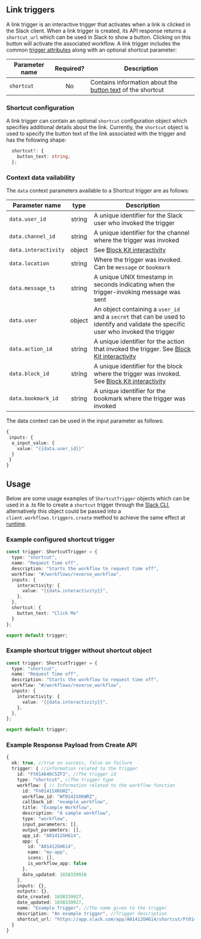 ## Link triggers

A link trigger is an interactive trigger that activates when a link is clicked in the Slack client. When a link trigger is created, its API response returns a `shortcut_url` which can be used in Slack to show a button. Clicking on this button will activate the associated workflow. A link trigger
includes the common [trigger attributes](./trigger-basics.md#trigger-types) along with an optional shortcut parameter:

| Parameter name  | Required?     | Description                                                          |
| ----------------|:-------------:| ---------------------------------------------------------------------|
| `shortcut`        | No            | Contains information about the [button text](#shortcut-object) of the shortcut          |

### Shortcut configuration

A link trigger can contain an optional `shortcut` configuration object which specifies additional details about the link. Currently, the `shortcut` object is used to specify the button text of the link associated with the trigger and has the following shape:

```ts
  shortcut?: {
    button_text: string;
  };
```

### Context data vailability

The `data` context parameters available to a Shortcut trigger are as follows:

| Parameter name  | type     | Description                                                          |
| ----------------|:-------------:| ---------------------------------------------------------------------|
| `data.user_id`        | string            | A unique identifier for the Slack user who invoked the trigger         |
| `data.channel_id`        | string            | A unique identifier for the channel where the trigger was invoked         |
| `data.interactivity`        | object            | See [Block Kit interactivity](https://api.dev.slack.com/future/triggers/future/block-events)|
| `data.location`        | string            | Where the trigger was invoked. Can be `message` or `bookmark`|
| `data.message_ts`        | string            | A unique UNIX timestamp in seconds indicating when the trigger-invoking message was sent|
| `data.user`        | object            | An object containing a `user_id` and a `secret` that can be used to identify and validate the specific user who invoked the trigger|
| `data.action_id`        | string            | A unique identifier for the action that invoked the trigger. See [Block Kit interactivity](https://api.dev.slack.com/future/triggers/future/block-events) |
| `data.block_id`        | string            | A unique identifier for the block where the trigger was invoked. See [Block Kit interactivity](https://api.dev.slack.com/future/triggers/future/block-events)|
| `data.bookmark_id`        | string            | A unique identifier for the bookmark where the trigger was invoked|

The data context can be used in the input parameter as follows:

```ts
{ 
 inputs: {
  a_input_value: {
    value: "{{data.user_id}}"
  }
 }
}
```

## Usage

Below are some usage examples of `ShortcutTrigger` objects which can be used in a .ts file to create a `shortcut` trigger through the [Slack CLI](./trigger-basics.md/#creating-triggers-using-the-slack-cli), alternatively this object could be passed into a
`client.workflows.triggers.create` method to achieve the same effect at [runtime](./trigger-basics.md/#creating-triggers-in-the-runtime-environment).

### Example configured shortcut trigger

```ts
const trigger: ShortcutTrigger = {
  type: "shortcut",
  name: "Request Time off",
  description: "Starts the workflow to request time off",
  workflow: "#/workflows/reverse_workflow",
  inputs: {
    interactivity: {
      value: "{{data.interactivity}}",
    },
  },
  shortcut: {
    button_text: "Click Me"
  }
};

export default trigger;
```

### Example shortcut trigger without shortcut object

```ts
const trigger: ShortcutTrigger = {
  type: "shortcut",
  name: "Request Time off",
  description: "Starts the workflow to request time off",
  workflow: "#/workflows/reverse_workflow",
  inputs: {
    interactivity: {
      value: "{{data.interactivity}}",
    },
  },
};

export default trigger;
```

### Example Response Payload from Create API

```ts
{
  ok: true, //true on success, false on failure
  trigger: { //information related to the trigger 
    id: "Ft014646C5ZF3", //The trigger id
    type: "shortcut", //The trigger type
    workflow: { // Information related to the workflow function
      id: "Fn0141SXKUHZ",
      workflow_id: "Wf0141SXKWRZ",
      callback_id: "example_workflow",
      title: "Example Workflow",
      description: "A sample workflow",
      type: "workflow",
      input_parameters: [],
      output_parameters: [],
      app_id: "A01412GH614",
      app: {
        id: "A01412GH614",
        name: "my-app",
        icons: [],
        is_workflow_app: false
      },
      date_updated: 1658339916
    },
    inputs: {},
    outputs: {},
    date_created: 1658339927,
    date_updated: 1658339927,
    name: "Example Trigger", //The name given to the trigger
    description: "An example trigger", //Trigger description
    shortcut_url: "https://app.slack.com/app/A01412GH614/shortcut/Ft014646C5ZF3" //The shortcut URL, paste into client to create unfurled link
  }
}
```
